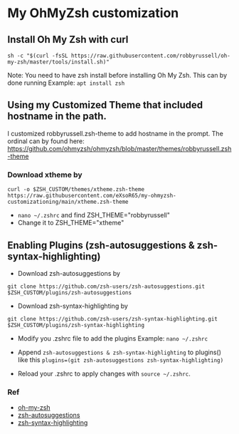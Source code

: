 
# My OhMyZsh customization

## Install Oh My Zsh with curl
```
sh -c "$(curl -fsSL https://raw.githubusercontent.com/robbyrussell/oh-my-zsh/master/tools/install.sh)"
```
Note: You need to have zsh install before installing Oh My Zsh. This can by done running Example: `apt install zsh`

## Using my Customized Theme that included hostname in the path. 

I customized robbyrussell.zsh-theme to add hostname in the prompt. The ordinal can by found here: https://github.com/ohmyzsh/ohmyzsh/blob/master/themes/robbyrussell.zsh-theme

### Download xtheme by

`curl -o $ZSH_CUSTOM/themes/xtheme.zsh-theme https://raw.githubusercontent.com/eXsoR65/my-ohmyzsh-customizationing/main/xtheme.zsh-theme`

- `nano ~/.zshrc` and find ZSH_THEME="robbyrussell"
-  Change it to ZSH_THEME="xtheme"

## Enabling Plugins (zsh-autosuggestions & zsh-syntax-highlighting)
 - Download zsh-autosuggestions by
 
 `git clone https://github.com/zsh-users/zsh-autosuggestions.git $ZSH_CUSTOM/plugins/zsh-autosuggestions`
 
 - Download zsh-syntax-highlighting by
 
 `git clone https://github.com/zsh-users/zsh-syntax-highlighting.git $ZSH_CUSTOM/plugins/zsh-syntax-highlighting`

 - Modify you .zshrc file to add the plugins Example: `nano ~/.zshrc`
 
 - Append `zsh-autosuggestions & zsh-syntax-highlighting` to  plugins() like this `plugins=(git zsh-autosuggestions zsh-syntax-highlighting)`
 
 - Reload your .zshrc to apply changes with `source ~/.zshrc`.

 ### Ref
 - [oh-my-zsh](https://github.com/robbyrussell/oh-my-zsh)
 - [zsh-autosuggestions](https://github.com/zsh-users/zsh-autosuggestions)
 - [zsh-syntax-highlighting](https://github.com/zsh-users/zsh-syntax-highlighting)